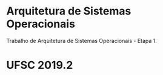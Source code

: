 # Arquitetura de Sistemas Operacionais

Trabalho de Arquitetura de Sistemas Operacionais - Etapa 1.

# UFSC 2019.2
